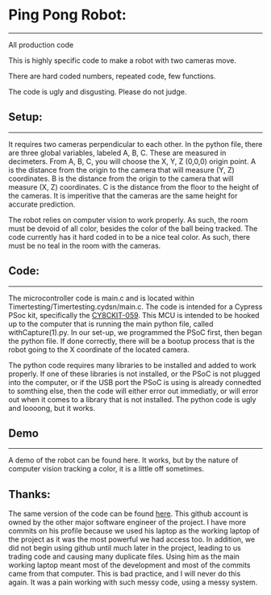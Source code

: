 # Ping Pong Robot:
------
All production code

This is highly specific code to make a robot with two cameras move.

There are hard coded numbers, repeated code, few functions.

The code is ugly and disgusting. Please do not judge.

## Setup:
------
It requires two cameras perpendicular to each other. In the python file, there are three global variables, labeled A, B, C. These are measured in decimeters. From A, B, C, you will choose the X, Y, Z (0,0,0) origin point. A is the distance from the origin to the camera that will measure (Y, Z) coordinates. B is the distance from the origin to the camera that will measure (X, Z) coordinates. C is the distance from the floor to the height of the cameras. It is imperitive that the cameras are the same height for accurate prediction.

The robot relies on computer vision to work properly. As such, the room must be devoid of all color, besides the color of the ball being tracked. The code currently has it hard coded in to be a nice teal color. As such, there must be no teal in the room with the cameras.

## Code:
------
The microcontroller code is main.c and is located within Timertesting/Timertesting.cydsn/main.c. The code is intended for a Cypress PSoc kit, specifically the [CY8CKIT-059](https://www.cypress.com/documentation/development-kitsboards/cy8ckit-059-psoc-5lp-prototyping-kit-onboard-programmer-and). This MCU is intended to be hooked up to the computer that is running the main python file, called withCapture(1).py. In our set-up, we programmed the PSoC first, then began the python file. If done correctly, there will be a bootup process that is the robot going to the X coordinate of the located camera.

The python code requires many libraries to be installed and added to work properly. If one of these libraries is not installed, or the PSoC is not plugged into the computer, or if the USB port the PSoC is using is already connedted to somthing else, then the code will either error out immediatly, or will error out when it comes to a library that is not installed. The python code is ugly and loooong, but it works.

## Demo
------
A demo of the robot can be found here. It works, but by the nature of computer vision tracking a color, it is a little off sometimes.


## Thanks:
The same version of the code can be found [here](https://github.com/CaesarLinxw/ME135). This github account is owned by the other major software engineer of the project. I have more commits on his profile because we used his laptop as the working laptop of the project as it was the most powerful we had access too. In addition, we did not begin using github until much later in the project, leading to us trading code and causing many duplicate files. Using him as the main working laptop meant most of the development and most of the commits came from that computer. This is bad practice, and I will never do this again. It was a pain working with such messy code, using a messy system.
